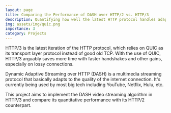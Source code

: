 ```yaml
---
layout: page
title: Comparing the Performance of DASH over HTTP/2 vs. HTTP/3
description: Quantifying how well the latest HTTP protocol handles adaptive multimedia streaming.
img: assets/img/quic.png
importance: 3
category: Projects
---
```


HTTP/3 is the latest iteration of the HTTP protocol, which relies on QUIC as its transport layer protocol instead of good old TCP. With the use of QUIC, HTTP/3 arguably saves more time with faster handshakes and other gains, especially on lossy connections. 

Dynamic Adaptive Streaming over HTTP (DASH) is a multimedia streaming protocol that basically adapts to the quality of the internet connection. It's currently being used by most big tech including YouTube, Netflix, Hulu, etc.

This project aims to implement the DASH video streaming algorithm in HTTP/3 and compare its quantitative performance with its HTTP/2 counterpart.
